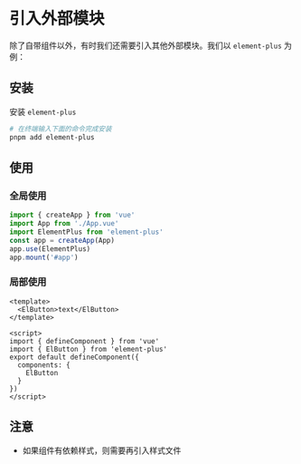 # 引入外部模块

除了自带组件以外，有时我们还需要引入其他外部模块。我们以 `element-plus` 为例：

## 安装

安装 `element-plus`

```bash
# 在终端输入下面的命令完成安装
pnpm add element-plus
```

## 使用

### 全局使用

```ts
import { createApp } from 'vue'
import App from './App.vue'
import ElementPlus from 'element-plus'
const app = createApp(App)
app.use(ElementPlus)
app.mount('#app')
```

### 局部使用

```vue
<template>
  <ElButton>text</ElButton>
</template>

<script>
import { defineComponent } from 'vue'
import { ElButton } from 'element-plus'
export default defineComponent({
  components: {
    ElButton
  }
})
</script>
```

## 注意

- 如果组件有依赖样式，则需要再引入样式文件
